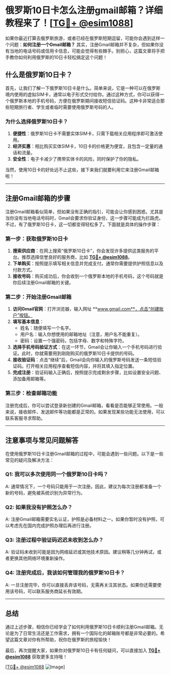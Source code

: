 # 俄罗斯10日卡怎么注册gmail邮箱？详细教程来了！[[TG💪+ @esim1088](https://t.me/s/esim1088)]

如果你最近打算去俄罗斯旅游，或者已经在俄罗斯短期逗留，可能你会遇到这样一个问题：**如何注册一个Gmail邮箱？** 其实，注册Gmail邮箱并不复杂，但如果你没有当地的电话号码或信用卡信息，可能会觉得有些棘手。别担心，这篇文章将手把手教你如何利用俄罗斯的10日卡轻松搞定这个问题！

## 什么是俄罗斯10日卡？

首先，让我们了解一下俄罗斯10日卡是什么。简单来说，它是一种可以在俄罗斯境内使用的虚拟SIM卡，通常以电子形式交付给你。通过这种方式，你可以获得一个俄罗斯本地的手机号码，方便在俄罗斯期间接收短信验证码。这种卡非常适合那些短期旅行者、学生或者临时需要使用俄罗斯号码的人。

### 为什么选择俄罗斯10日卡？

1. **便捷性**：俄罗斯10日卡不需要实体SIM卡，只需下载相关应用程序即可激活使用。
2. **经济实惠**：相比购买实体SIM卡，10日卡的价格更为便宜，且包含一定量的通话和流量。
3. **安全性**：电子卡减少了携带实体卡的风险，同时保护了你的隐私。

当然，使用10日卡的好处远不止这些，接下来我们就要利用它来注册Gmail邮箱啦！

---

## 注册Gmail邮箱的步骤

注册Gmail邮箱看似简单，但如果没有正确的指引，可能会让你感到困惑。尤其是当你没有当地电话号码时，Gmail会要求你验证身份，这一步骤可能成为拦路虎。不过，有了俄罗斯10日卡，这一切都变得轻松多了。下面就是具体的操作步骤：

### 第一步：获取俄罗斯10日卡

1. **搜索供应商**：在网上搜索“俄罗斯10日卡”，你会发现许多提供这类服务的平台。推荐选择信誉良好的服务商，比如 **[TG💪+ @esim1088](https://t.me/s/esim1088)**。
2. **下单购买**：按照提示填写相关信息并完成支付。通常你需要提供护照信息以及付款方式。
3. **接收号码**：购买成功后，你会收到一个俄罗斯本地的手机号码，这个号码就是你后续注册Gmail邮箱的关键。

### 第二步：开始注册Gmail邮箱

1. **访问Gmail官网**：打开浏览器，输入网址 **www.gmail.com**，点击“创建账户”按钮。
2. **填写基本信息**：
   - 姓名：随便填写一个名字。
   - 用户名：输入你想使用的邮箱地址（注意，用户名不能重复）。
   - 密码：设置一个强密码，包括字母、数字和特殊字符。
3. **选择手机号码验证方式**：在这一环节，Gmail会让你输入一个手机号码进行验证。此时，你就需要用到刚刚购买的俄罗斯10日卡提供的号码。
4. **接收验证码**：点击“继续”后，Gmail会向你输入的俄罗斯号码发送一条短信验证码。打开相关应用程序查看短信内容，并将其填入指定位置。
5. **完成注册**：验证码输入正确后，按照提示完成剩余步骤，比如设置安全问题、添加备用邮箱等。

### 第三步：检查邮箱功能

注册完成后，你可以尝试登录新创建的Gmail邮箱，看看是否能够正常使用。一般来说，接收邮件、发送邮件等功能都是正常的。如果发现某些功能无法使用，可以联系客服寻求帮助。

---

## 注意事项与常见问题解答

在使用俄罗斯10日卡注册Gmail邮箱的过程中，可能会遇到一些问题。以下是一些常见的疑问及解决方法：

### Q1: 我可以多次使用同一个俄罗斯10日卡吗？
A: 通常情况下，一个号码只能用于一次注册。因此，建议为每次注册都准备一个新的号码，避免被系统识别为异常行为。

### Q2: 如果我没有护照怎么办？
A: 注册Gmail邮箱需要实名认证，护照是必备材料之一。如果你暂时没有护照，可以考虑先在国内完成护照办理后再进行注册。

### Q3: 注册过程中验证码迟迟未收到怎么办？
A: 验证码未收到可能是因为网络延迟或其他技术原因。建议稍等几分钟再试，或者更换其他网络环境重新操作。

### Q4: 注册完成后，我该如何管理我的俄罗斯10日卡？
A: 一旦注册完毕，你可以直接丢弃该号码，无需再关注其状态。如果你还需要使用该号码，可以联系服务商延长有效期。

---

## 总结

通过上述步骤，相信你已经学会了如何利用俄罗斯10日卡顺利注册Gmail邮箱。无论是为了日常生活还是工作需求，拥有一个国际化的邮箱账号都是非常必要的。希望这篇文章对你有所帮助，祝你在俄罗斯的旅程愉快！

最后，再次提醒大家，如果你对俄罗斯10日卡有任何疑问，可以直接加入 **[TG💪+ @esim1088](https://t.me/s/esim1088)** 获取更多支持哦！

[[TG💪+ @esim1088](https://t.me/s/esim1088) ![Image](https://i.postimg.cc/4NQfJmqS/Snipaste-2025-05-13-00-14-12.png)]